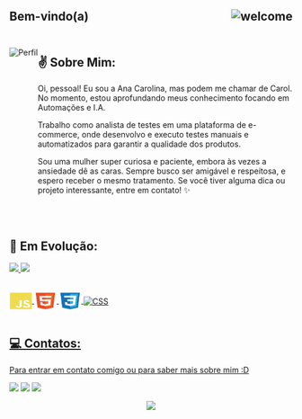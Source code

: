 ## <div> Bem-vindo(a) <img align="right" alt="welcome" height="50" src="https://user-images.githubusercontent.com/74038190/216654116-d0e8d227-7977-4edc-8d36-63461bda9503.gif"><br><br></div>


<img align="left" alt="Perfil" height="300" src="https://github.com/anacarolinaks/anacarolinaks/assets/15240129/4de8c95f-a0b7-41ce-9285-b66be55ec1ca">

## ✌️ Sobre Mim:

 <div>

<p>Oi, pessoal!  Eu sou a Ana Carolina, mas podem me chamar de Carol.  No momento, estou aprofundando meus conhecimento focando em Automações e I.A.</p>

<p>Trabalho como analista de testes em uma plataforma de e-commerce, onde desenvolvo e executo testes manuais e automatizados para garantir a qualidade dos produtos.</p>

<p>Sou uma mulher super curiosa e paciente, embora às vezes a ansiedade dê as caras.  Sempre busco ser amigável e respeitosa, e espero receber o mesmo tratamento. Se você tiver alguma dica ou projeto interessante, entre em contato!  ✨</p>
<br><br>
  </div>
  
## 🚀 Em Evolução:

 <div>
   <a href="https://github.com/anacarolinaks">
   <img height="180em" src="https://github-readme-stats.vercel.app/api?username=anacarolinaks&show_icons=true&theme=dracula&include_all_commits=true&count_private=true"/>
   <img height="180em" src="https://github-readme-stats.vercel.app/api/top-langs/?username=anacarolinaks&layout=compact&langs_count=6&theme=dracula"/>
 </div>
    <br>
<div style="display: inline_block"><br>
  <img align="center" alt="Js" height="30" width="40" src="https://raw.githubusercontent.com/devicons/devicon/master/icons/javascript/javascript-plain.svg">
  <img align="center" alt="HTML" height="30" width="40" src="https://raw.githubusercontent.com/devicons/devicon/master/icons/html5/html5-original.svg">
  <img align="center" alt="CSS" height="30" width="40" src="https://raw.githubusercontent.com/devicons/devicon/master/icons/css3/css3-original.svg">
  <img align="center" alt="CSS" height="30" width="40" src="https://cdn.jsdelivr.net/gh/devicons/devicon/icons/php/php-original.svg">
</div>
 
<br>

## 💻 Contatos:

<p>Para entrar em contato comigo ou para saber mais sobre mim :D</p>
 
<div> 
  <a href="https://instagram.com/carolkojima" target="_blank"><img src="https://img.shields.io/badge/-Instagram-%23E4405F?style=for-the-badge&logo=instagram&logoColor=white" target="_blank"></a>
  <a href = "mailto:anacarolinaks@gmail.com"><img src="https://img.shields.io/badge/-Gmail-%23333?style=for-the-badge&logo=gmail&logoColor=white" target="_blank"></a>
  <a href="https://www.linkedin.com/in/anacarolinaksm" target="_blank"><img src="https://img.shields.io/badge/-LinkedIn-%230077B5?style=for-the-badge&logo=linkedin&logoColor=white" target="_blank"></a>
</div>

<p align="center">
  <img aling="center" src="https://user-images.githubusercontent.com/74038190/212284115-f47cd8ff-2ffb-4b04-b5bf-4d1c14c0247f.gif">
</p>
